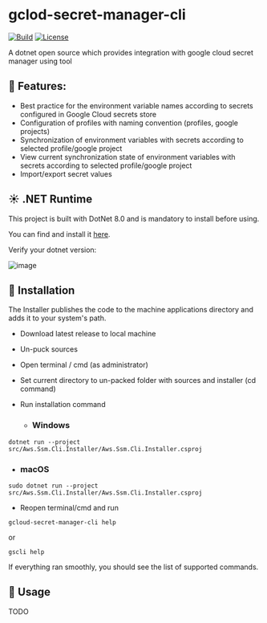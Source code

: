 # gclod-secret-manager-cli

[![Build](https://github.com/dmitrysigalov/gclod-secret-manager-cli/workflows/Build/badge.svg)](https://github.com/dmitrysigalov/gclod-secret-manager-cli/actions/workflows/build.yml)
[![License](https://badgen.net/github/license/dmitrysigalov/gclod-secret-manager-cli)](https://github.com/DmitrySigalov/gclod-secret-manager-cli/blob/main/LICENSE)

A dotnet open source which provides integration with google cloud secret manager using tool

## :gift: Features:
- Best practice for the environment variable names according to secrets configured in Google Cloud secrets store
- Configuration of profiles with naming convention (profiles, google projects)
- Synchronization of environment variables with secrets according to selected profile/google project
- View current synchronization state of environment variables with secrets according to selected profile/google project
- Import/export secret values

## :sunny: .NET Runtime
This project is built with DotNet 8.0 and is mandatory to install before using.

You can find and install it [here](https://dotnet.microsoft.com/en-us/download/dotnet/8.0).

Verify your dotnet version:

![image](https://user-images.githubusercontent.com/31489258/153608978-cced639e-af42-4485-8c15-5333325b0883.png)

## :gift: Installation

The Installer publishes the code to the machine applications directory and adds it to your system's path.

- Download latest release to local machine
- Un-puck sources
- Open terminal / cmd (as administrator)
- Set current directory to un-packed folder with sources and installer (cd command) 
- Run installation command

  - ### Windows
```
dotnet run --project src/Aws.Ssm.Cli.Installer/Aws.Ssm.Cli.Installer.csproj
```

  - ### macOS
  ```
  sudo dotnet run --project src/Aws.Ssm.Cli.Installer/Aws.Ssm.Cli.Installer.csproj
  ```

- Reopen terminal/cmd and run
```
gcloud-secret-manager-cli help
```
or
```
gscli help
```
If everything ran smoothly, you should see the list of supported commands.

## :tada: Usage

TODO
